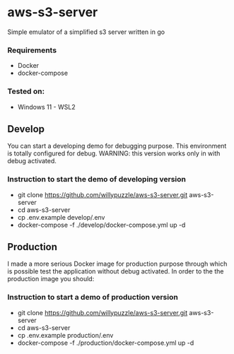 # aws-s3-server

Simple emulator of a simplified s3 server written in go

### Requirements
- Docker
- docker-compose

### Tested on:
- Windows 11 - WSL2

## Develop

You can start a developing demo for debugging purpose. This environment is totally configured for debug.
WARNING: this version works only in with debug activated.

### Instruction to start the demo of developing version
- git clone https://github.com/willypuzzle/aws-s3-server.git aws-s3-server
- cd aws-s3-server
- cp .env.example develop/.env
- docker-compose  -f ./develop/docker-compose.yml up -d

## Production

I made a more serious Docker image for production purpose through which is possible test the application without debug activated.
In order to the the production image you should:

### Instruction to start a demo of production version
- git clone https://github.com/willypuzzle/aws-s3-server.git aws-s3-server
- cd aws-s3-server
- cp .env.example production/.env
- docker-compose  -f ./production/docker-compose.yml up -d